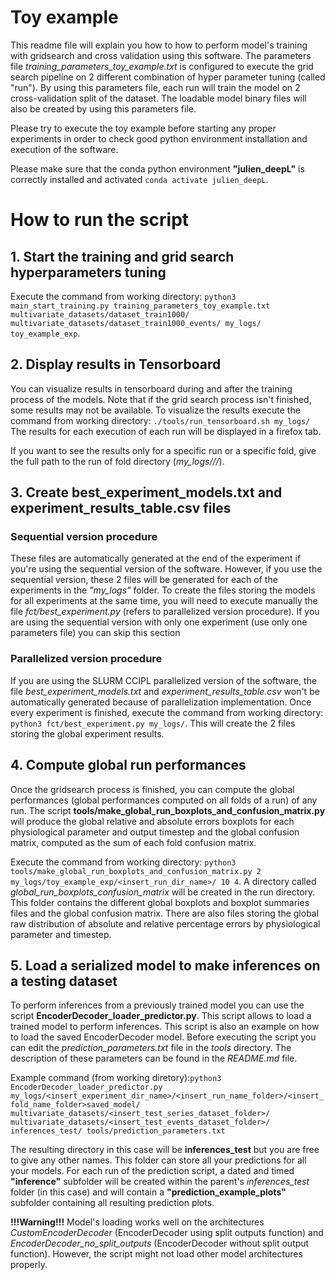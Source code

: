 # Toy example

This readme file will explain you how to how to perform model's training with gridsearch and cross validation using this software. The parameters file *training_parameters_toy_example.txt* is configured to execute the grid search pipeline on 2 different combination of hyper parameter tuning (called "run"). By using this parameters file, each run will train the model on 2 cross-validation split of the dataset. The loadable model binary files will also be created by using this parameters file.

Please try to execute the toy example before starting any proper experiments in order to check good python environment installation and execution of the software. 

Please make sure that the conda python environment **"julien_deepL"** is correctly installed and activated `conda activate julien_deepL`.

# How to run the script

## 1. Start the training and grid search hyperparameters tuning

Execute the command from working directory: `python3 main_start_training.py training_parameters_toy_example.txt multivariate_datasets/dataset_train1000/ multivariate_datasets/dataset_train1000_events/ my_logs/ toy_example_exp`.

## 2. Display results in Tensorboard

You can visualize results in tensorboard during and after the training process of the models.
Note that if the grid search process isn't finished, some results may not be available.
To visualize the results execute the command from working directory: `./tools/run_tensorboard.sh my_logs/`
The results for each execution of each run will be displayed in a firefox tab. 

If you want to see the results only for a specific run or a specific fold, give the full path to the run of fold directory (*my_logs/<experiment name>/<run name>/<fold name>*).

## 3. Create best_experiment_models.txt and experiment_results_table.csv files

### Sequential version procedure
These files are automatically generated at the end of the experiment if you're using the sequential version of the software. 
However, if you use the sequential version, these 2 files will be generated for each of the experiments in the *"my_logs"* folder. 
To create the files storing the models for all experiments at the same time, you will need to execute manually the file *fct/best_experiment.py* (refers to parallelized version procedure). 
If you are using the sequential version with only one experiment (use only one parameters file) you can skip this section

### Parallelized version procedure

If you are using the SLURM CCIPL parallelized version of the software, the file *best_experiment_models.txt* and *experiment_results_table.csv* won't be automatically generated because of parallelization implementation. Once every experiment is finished, execute the command from working directory: `python3 fct/best_experiment.py my_logs/`. This will create the 2 files storing the global experiment results.

## 4. Compute global run performances

Once the gridsearch process is finished, you can compute the global performances (global performances computed on all folds of a run) of any run.
The script **tools/make_global_run_boxplots_and_confusion_matrix.py** will produce the global relative and absolute errors boxplots for each physiological parameter and output timestep and the global confusion matrix, computed as the sum of each fold confusion matrix.

Execute the command from working directory: `python3 tools/make_global_run_boxplots_and_confusion_matrix.py 2 my_logs/toy_example_exp/<insert_run_dir_name>/ 10 4`.
A directory called *global_run_boxplots_confusion_matrix* will be created in the run directory. This folder contains the different global boxplots and boxplot summaries files and the global confusion matrix. There are also files storing the global raw distribution of absolute and relative percentage errors by physiological parameter and timestep.

## 5. Load a serialized model to make inferences on a testing dataset

To perform inferences from a previously trained model you can use the script **EncoderDecoder_loader_predictor.py**. This script allows to load a trained model to perform inferences.
This script is also an example on how to load the saved EncoderDecoder model.
Before executing the script you can edit the *prediction_parameters.txt* file in the *tools* directory. The description of these parameters can be found in the *README.md* file.


Example command (from working diretory):`python3 EncoderDecoder_loader_predictor.py my_logs/<insert_experiment_dir_name>/<insert_run_name_folder>/<insert_fold_name_folder>saved_model/ multivariate_datasets/<insert_test_series_dataset_folder>/ multivariate_datasets/<insert_test_events_dataset_folder>/ inferences_test/ tools/prediction_parameters.txt`

The resulting directory in this case will be **inferences_test** but you are free to give any other names. This folder can store all your predictions for all your models. For each run of the prediction script, a dated and timed **"inference"** subfolder will be created within the parent's *inferences_test* folder (in this case) and will contain a **"prediction_example_plots"** subfolder containing all resulting prediction plots.

**!!!Warning!!!** Model's loading works well on the architectures *CustomEncoderDecoder* (EncoderDecoder using split outputs function) and *EncoderDecoder_no_split_outputs* (EncoderDecoder without split output function). However, the script might not load other model architectures properly.
